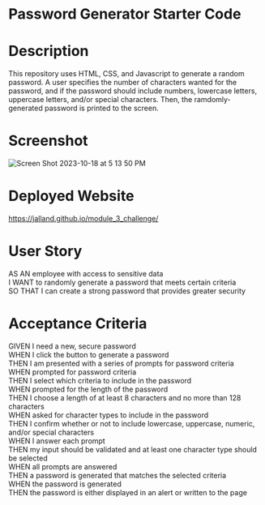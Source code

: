 # Password Generator Starter Code

# Description
This repository uses HTML, CSS, and Javascript to generate a random password. A user specifies the number of characters wanted for the password, and if the password should include numbers, lowercase letters, uppercase letters, and/or special characters. Then, the ramdomly-generated password is printed to the screen.  

# Screenshot
![Screen Shot 2023-10-18 at 5 13 50 PM](https://github.com/jalland/module_3_challenge/assets/15932648/8c4e69c3-5b0b-4b40-8d27-f4a43be15bfd)


# Deployed Website
https://jalland.github.io/module_3_challenge/


# User Story
AS AN employee with access to sensitive data <br>
I WANT to randomly generate a password that meets certain criteria <br>
SO THAT I can create a strong password that provides greater security

# Acceptance Criteria
GIVEN I need a new, secure password <br>
WHEN I click the button to generate a password <br>
THEN I am presented with a series of prompts for password criteria <br>
WHEN prompted for password criteria <br>
THEN I select which criteria to include in the password <br>
WHEN prompted for the length of the password <br>
THEN I choose a length of at least 8 characters and no more than 128 characters <br>
WHEN asked for character types to include in the password <br>
THEN I confirm whether or not to include lowercase, uppercase, numeric, and/or special characters <br>
WHEN I answer each prompt <br>
THEN my input should be validated and at least one character type should be selected <br>
WHEN all prompts are answered <br>
THEN a password is generated that matches the selected criteria <br>
WHEN the password is generated <br>
THEN the password is either displayed in an alert or written to the page
